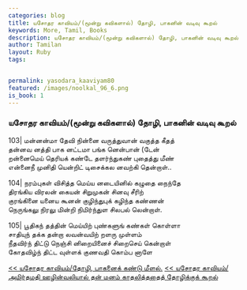 ```yaml
---  
categories: blog  
title: யசோதர காவியம்/(மூன்று கவிகளால்) தோழி, பாகனின் வடிவு கூறல்
keywords: More, Tamil, Books  
description: யசோதர காவியம்/(மூன்று கவிகளால்) தோழி, பாகனின் வடிவு கூறல்
author: Tamilan  
layout: Ruby  
tags:     


permalink: yasodara_kaaviyam80  
featured: /images/noolkal_96_6.png  
is_book: 1
---  
```



### யசோதர காவியம்/(மூன்று கவிகளால்) தோழி, பாகனின் வடிவு கூறல்

103| மன்னன்மா தேவி நின்னை வருத்துவான் வகுத்த கீதத்  
தன்னவ னத்தி பாக னட்டமா பங்க னென்பான் (டேன்  
றன்னைமெய் தெரியக் கண்டே தளர்ந்துகண் புதைத்து மீண்  
என்னைநீ முனிதி யென்றிட் டிசைக்கல னவற்கி தென்றாள்..

104| நரம்புகள் விசித்த மெய்ய னடையினில் கழுதை நைந்தே  
திரங்கிய விரலன் கையன் சிறுமுகன் சினவு சீரிற்  
குரங்கினை யனைய கூனன் குழிந்துபுக் கழிந்த கண்ணன்  
நெருங்கலு நிரலு மின்றி நிமிர்ந்துள சிலபல் லென்றாள்.

105| பூதிகந் தத்தின் மெய்யிற் புண்களுங் கண்கள் கொள்ளா  
சாதியுந் தக்க தன்றா லவன்வயிற் றளரு முள்ளம்  
நீதவிர்ந் திட்டு நெஞ்சி னிறையினைச் சிறைசெய் கென்றாள்  
கோதவிழ்ந் திட்ட வுள்ளக் குணவதி கொம்ப னாளே

[<< யசோதர காவியம்/தோழி, பாகனைக் கண்டு மீளல்.](yasodara_kaaviyam79) [<< யசோதர காவியம்/அமிர்தமதி ஊழின்வலியால் தன் மனம் காதலித்ததைத் தோழிக்குக் கூறல்](yasodara_kaaviyam81)


